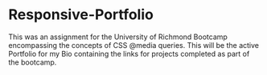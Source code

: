 # Responsive-Portfolio
This was an assignment for the University of Richmond Bootcamp encompassing the concepts of CSS @media queries. This will be the active Portfolio for my Bio containing the links for projects completed as part of the bootcamp.
